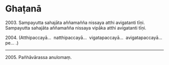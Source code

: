 # Ghaṭanā

2003\. Sampayutta sahajāta aññamañña nissaya atthi avigatanti tīṇi. Sampayutta sahajāta aññamañña nissaya vipāka atthi avigatanti tīṇi.

2004\. (Atthipaccayā…  natthipaccayā…  vigatapaccayā…  avigatapaccayā…pe… .)

---

2005\. Pañhāvārassa anulomaṃ.
